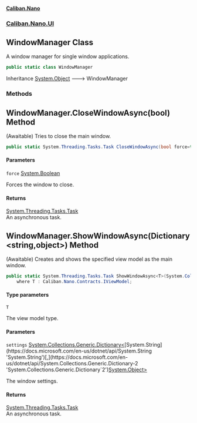 #### [Caliban.Nano](index.md 'index')
### [Caliban.Nano.UI](Caliban.Nano.UI.md 'Caliban.Nano.UI')

## WindowManager Class

A window manager for single window applications.

```csharp
public static class WindowManager
```

Inheritance [System.Object](https://docs.microsoft.com/en-us/dotnet/api/System.Object 'System.Object') &#129106; WindowManager
### Methods

<a name='Caliban.Nano.UI.WindowManager.CloseWindowAsync(bool)'></a>

## WindowManager.CloseWindowAsync(bool) Method

(Awaitable) Tries to close the main window.

```csharp
public static System.Threading.Tasks.Task CloseWindowAsync(bool force=true);
```
#### Parameters

<a name='Caliban.Nano.UI.WindowManager.CloseWindowAsync(bool).force'></a>

`force` [System.Boolean](https://docs.microsoft.com/en-us/dotnet/api/System.Boolean 'System.Boolean')

Forces the window to close.

#### Returns
[System.Threading.Tasks.Task](https://docs.microsoft.com/en-us/dotnet/api/System.Threading.Tasks.Task 'System.Threading.Tasks.Task')  
An asynchronous task.

<a name='Caliban.Nano.UI.WindowManager.ShowWindowAsync_T_(System.Collections.Generic.Dictionary_string,object_)'></a>

## WindowManager.ShowWindowAsync<T>(Dictionary<string,object>) Method

(Awaitable) Creates and shows the specified view model as the main window.

```csharp
public static System.Threading.Tasks.Task ShowWindowAsync<T>(System.Collections.Generic.Dictionary<string,object>? settings=null)
    where T : Caliban.Nano.Contracts.IViewModel;
```
#### Type parameters

<a name='Caliban.Nano.UI.WindowManager.ShowWindowAsync_T_(System.Collections.Generic.Dictionary_string,object_).T'></a>

`T`

The view model type.
#### Parameters

<a name='Caliban.Nano.UI.WindowManager.ShowWindowAsync_T_(System.Collections.Generic.Dictionary_string,object_).settings'></a>

`settings` [System.Collections.Generic.Dictionary&lt;](https://docs.microsoft.com/en-us/dotnet/api/System.Collections.Generic.Dictionary-2 'System.Collections.Generic.Dictionary`2')[System.String](https://docs.microsoft.com/en-us/dotnet/api/System.String 'System.String')[,](https://docs.microsoft.com/en-us/dotnet/api/System.Collections.Generic.Dictionary-2 'System.Collections.Generic.Dictionary`2')[System.Object](https://docs.microsoft.com/en-us/dotnet/api/System.Object 'System.Object')[&gt;](https://docs.microsoft.com/en-us/dotnet/api/System.Collections.Generic.Dictionary-2 'System.Collections.Generic.Dictionary`2')

The window settings.

#### Returns
[System.Threading.Tasks.Task](https://docs.microsoft.com/en-us/dotnet/api/System.Threading.Tasks.Task 'System.Threading.Tasks.Task')  
An asynchronous task.